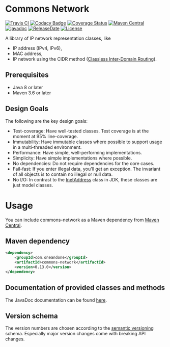 Commons Network
============
[![Travis CI](https://travis-ci.org/1and1/commons-network.svg?branch=master)](https://travis-ci.org/1and1/commons-network)
[![Codacy Badge](https://api.codacy.com/project/badge/Grade/1d90f8dfca404cedbc74cb9f11b702ea)](https://www.codacy.com/manual/Stephan-FuhrmannOrganization/commons-network?utm_source=github.com&amp;utm_medium=referral&amp;utm_content=1and1/commons-network&amp;utm_campaign=Badge_Grade)
[![Coverage Status](https://coveralls.io/repos/github/1and1/commons-network/badge.svg)](https://coveralls.io/github/1and1/commons-network) 
[![Maven Central](https://maven-badges.herokuapp.com/maven-central/com.oneandone/commons-network/badge.svg)](https://maven-badges.herokuapp.com/maven-central/com.oneandone/commons-network)
[![javadoc](https://javadoc.io/badge2/com.oneandone/commons-network/javadoc.svg)](https://javadoc.io/doc/com.oneandone/commons-network)
[![ReleaseDate](https://img.shields.io/github/release-date/1and1/commons-network)](https://github.com/1and1/commons-network/releases)
[![License](https://img.shields.io/badge/License-Apache%202.0-blue.svg)](https://opensource.org/licenses/Apache-2.0)

A library of IP network representation classes, like
*   IP address (IPv4, IPv6),
*   MAC address,
*   IP network using the CIDR method ([Classless Inter-Domain Routing](https://en.wikipedia.org/wiki/Classless_Inter-Domain_Routing)).

## Prerequisites

* Java 8 or later
* Maven 3.6 or later
 
## Design Goals

The following are the key design goals:
*   Test-coverage: Have well-tested classes. Test coverage is at the moment at 95% line-coverage.
*   Immutability: Have immutable classes where possible to support usage in a multi-threaded environment.
*   Performance: Have simple, well-performing implementations.
*   Simplicity: Have simple implementations where possible.
*   No dependencies: Do not require dependencies for the core cases.
*   Fail-fast: If you enter illegal data, you'll get an exception. The invariant
    of all objects is to contain no illegal or null data.
*   No I/O: In contrast to the [InetAddress](https://docs.oracle.com/javase/7/docs/api/java/net/InetAddress.html) class
    in JDK, these classes are just model classes.

Usage
============
You can include commons-network as a Maven dependency from
[Maven Central](https://mvnrepository.com/artifact/com.oneandone/commons-network).

## Maven dependency

```xml
<dependency>
    <groupId>com.oneandone</groupId>
    <artifactId>commons-network</artifactId>
    <version>0.13.0</version>
</dependency>
```

## Documentation of provided classes and methods

The JavaDoc documentation can be found [here](https://javadoc.io/doc/com.oneandone/commons-network).

## Version schema

The version numbers are chosen according to the
[semantic versioning](https://semver.org/) schema.
Especially major version changes come with breaking API
changes.
